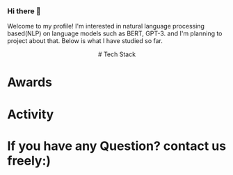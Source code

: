 ### Hi there 👋

Welcome to my profile! I'm interested in natural language processing based(NLP) on language models such as BERT, GPT-3.
and I'm planning to project about that. Below is what I have studied so far.

<div align='center'>
  # Tech Stack
</div>

# Awards

# Activity





# If you have any Question? contact us freely:)
